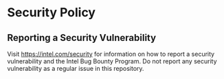 # Security Policy

## Reporting a Security Vulnerability

Visit https://intel.com/security for information on how to report a
security vulnerability and the Intel Bug Bounty Program. Do not report
any security vulnerability as a regular issue in this repository.
